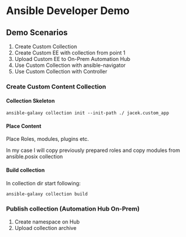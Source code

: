 # Ansible Developer Demo

## Demo Scenarios

1. Create Custom Collection
2. Create Custom EE with collection from point 1
3. Upload Custom EE to On-Prem Automation Hub
4. Use Custom Collection with ansible-navigator
5. Use Custom Collection with Controller

### Create Custom Content Collection

#### Collection Skeleton

`ansible-galaxy collection init --init-path ./ jacek.custom_app`

#### Place Content

Place Roles, modules, plugins etc.

In my case I will copy previously prepared roles and copy modules from ansible.posix collection

#### Build collection

In collection dir start following:

```bash
ansible-galaxy collection build
```

### Publish collection (Automation Hub On-Prem)

1. Create namespace on Hub
2. Upload collection archive
